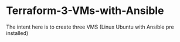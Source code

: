 # Terraform-3-VMs-with-Ansible
The intent here is to create three VMS (Linux Ubuntu with Ansible pre installed)

